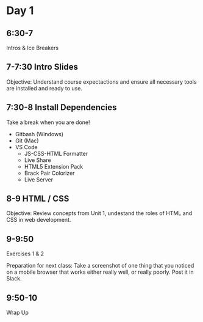 # Day 1

## 6:30-7 
Intros & Ice Breakers

## 7-7:30 Intro Slides
Objective: Understand course expectactions and ensure all necessary tools are installed and ready to use.

## 7:30-8 Install Dependencies
Take a break when you are done!
- Gitbash (Windows)
- Git (Mac)
- VS Code
    - JS-CSS-HTML Formatter
    - Live Share
    - HTML5 Extension Pack
    - Brack Pair Colorizer
    - Live Server


## 8-9 HTML / CSS 
Objective: Review concepts from Unit 1, undestand the roles of HTML and CSS in web development.

## 9-9:50 
Exercises 1 & 2

Preparation for next class:
Take a screenshot of one thing that you noticed on a mobile browser that works either really well, or really poorly. Post it in Slack.

## 9:50-10
Wrap Up
